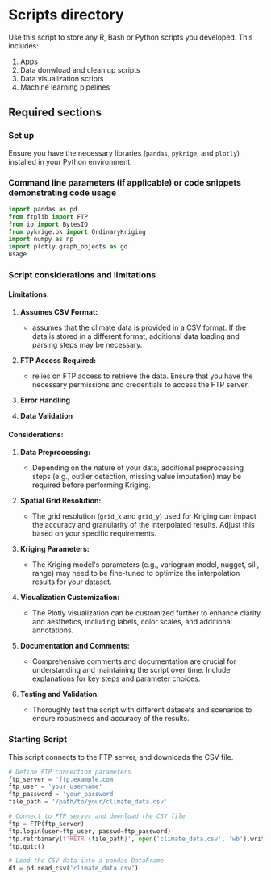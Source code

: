 # Scripts directory

Use this script to store any R, Bash or Python scripts you developed. This includes:

1. Apps
2. Data donwload and clean up scripts
3. Data visualization scripts
4. Machine learning pipelines

## Required sections

### Set up

Ensure you have the necessary libraries (`pandas`, `pykrige`, and `plotly`) installed in your Python environment.

### Command line parameters (if applicable) or code snippets demonstrating code usage

```python
import pandas as pd
from ftplib import FTP
from io import BytesIO
from pykrige.ok import OrdinaryKriging
import numpy as np
import plotly.graph_objects as go
usage
```

### Script considerations and limitations

#### Limitations:

1. **Assumes CSV Format:**
   - assumes that the climate data is provided in a CSV format. If the data is stored in a different format, additional data loading and parsing steps may be necessary.

2. **FTP Access Required:**
   - relies on FTP access to retrieve the data. Ensure that you have the necessary permissions and credentials to access the FTP server.

3. **Error Handling**

4. **Data Validation**

#### Considerations:

1. **Data Preprocessing:**
   - Depending on the nature of your data, additional preprocessing steps (e.g., outlier detection, missing value imputation) may be required before performing Kriging.

2. **Spatial Grid Resolution:**
   - The grid resolution (`grid_x` and `grid_y`) used for Kriging can impact the accuracy and granularity of the interpolated results. Adjust this based on your specific requirements.

3. **Kriging Parameters:**
   - The Kriging model's parameters (e.g., variogram model, nugget, sill, range) may need to be fine-tuned to optimize the interpolation results for your dataset.

4. **Visualization Customization:**
   - The Plotly visualization can be customized further to enhance clarity and aesthetics, including labels, color scales, and additional annotations.

5. **Documentation and Comments:**
   - Comprehensive comments and documentation are crucial for understanding and maintaining the script over time. Include explanations for key steps and parameter choices.

6. **Testing and Validation:**
   - Thoroughly test the script with different datasets and scenarios to ensure robustness and accuracy of the results.

### Starting Script
This script connects to the FTP server, and downloads the CSV file. 

```python
# Define FTP connection parameters
ftp_server = 'ftp.example.com'
ftp_user = 'your_username'
ftp_password = 'your_password'
file_path = '/path/to/your/climate_data.csv'

# Connect to FTP server and download the CSV file
ftp = FTP(ftp_server)
ftp.login(user=ftp_user, passwd=ftp_password)
ftp.retrbinary(f'RETR {file_path}', open('climate_data.csv', 'wb').write)
ftp.quit()

# Load the CSV data into a pandas DataFrame
df = pd.read_csv('climate_data.csv')
```

